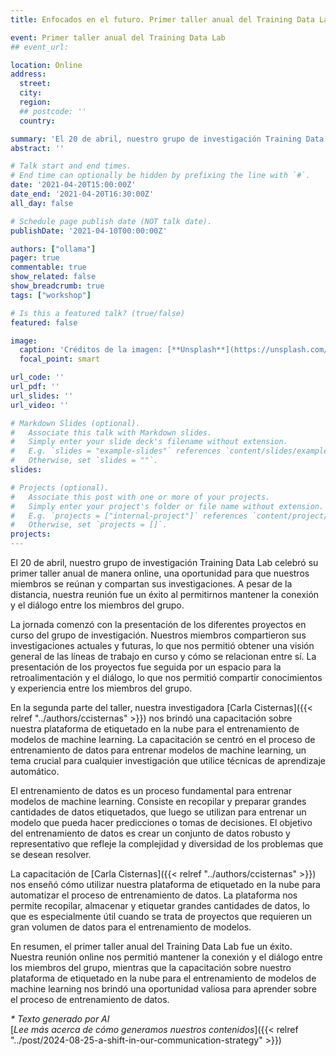 ```yaml
---
title: Enfocados en el futuro. Primer taller anual del Training Data Lab

event: Primer taller anual del Training Data Lab
## event_url: 

location: Online
address:
  street: 
  city: 
  region: 
  ## postcode: ''
  country: 

summary: 'El 20 de abril, nuestro grupo de investigación Training Data Lab celebró su primer taller anual de manera online, una oportunidad para que nuestros miembros se reúnan y compartan sus investigaciones. A pesar de la distancia, nuestra reunión fue un éxito al permitirnos mantener la conexión y el diálogo entre los miembros del grupo.'
abstract: ''

# Talk start and end times.
# End time can optionally be hidden by prefixing the line with `#`.
date: '2021-04-20T15:00:00Z'
date_end: '2021-04-20T16:30:00Z'
all_day: false

# Schedule page publish date (NOT talk date).
publishDate: '2021-04-10T00:00:00Z'

authors: ["ollama"]
pager: true
commentable: true
show_related: false
show_breadcrumb: true
tags: ["workshop"]

# Is this a featured talk? (true/false)
featured: false

image:
  caption: 'Créditos de la imagen: [**Unsplash**](https://unsplash.com/photos/low-angle-photography-of-metal-structure-ZiQkhI7417A)'
  focal_point: smart

url_code: ''
url_pdf: ''
url_slides: ''
url_video: ''

# Markdown Slides (optional).
#   Associate this talk with Markdown slides.
#   Simply enter your slide deck's filename without extension.
#   E.g. `slides = "example-slides"` references `content/slides/example-slides.md`.
#   Otherwise, set `slides = ""`.
slides:

# Projects (optional).
#   Associate this post with one or more of your projects.
#   Simply enter your project's folder or file name without extension.
#   E.g. `projects = ["internal-project"]` references `content/project/deep-learning/index.md`.
#   Otherwise, set `projects = []`.
projects:
---
```


El 20 de abril, nuestro grupo de investigación Training Data Lab celebró su primer taller anual de manera online, una oportunidad para que nuestros miembros se reúnan y compartan sus investigaciones. A pesar de la distancia, nuestra reunión fue un éxito al permitirnos mantener la conexión y el diálogo entre los miembros del grupo.

La jornada comenzó con la presentación de los diferentes proyectos en curso del grupo de investigación. Nuestros miembros compartieron sus investigaciones actuales y futuras, lo que nos permitió obtener una visión general de las líneas de trabajo en curso y cómo se relacionan entre sí. La presentación de los proyectos fue seguida por un espacio para la retroalimentación y el diálogo, lo que nos permitió compartir conocimientos y experiencia entre los miembros del grupo.

En la segunda parte del taller, nuestra investigadora [Carla Cisternas]({{< relref "../authors/ccisternas" >}}) nos brindó una capacitación sobre nuestra plataforma de etiquetado en la nube para el entrenamiento de modelos de machine learning. La capacitación se centró en el proceso de entrenamiento de datos para entrenar modelos de machine learning, un tema crucial para cualquier investigación que utilice técnicas de aprendizaje automático.

El entrenamiento de datos es un proceso fundamental para entrenar modelos de machine learning. Consiste en recopilar y preparar grandes cantidades de datos etiquetados, que luego se utilizan para entrenar un modelo que pueda hacer predicciones o tomas de decisiones. El objetivo del entrenamiento de datos es crear un conjunto de datos robusto y representativo que refleje la complejidad y diversidad de los problemas que se desean resolver.

La capacitación de [Carla Cisternas]({{< relref "../authors/ccisternas" >}}) nos enseñó cómo utilizar nuestra plataforma de etiquetado en la nube para automatizar el proceso de entrenamiento de datos. La plataforma nos permite recopilar, almacenar y etiquetar grandes cantidades de datos, lo que es especialmente útil cuando se trata de proyectos que requieren un gran volumen de datos para el entrenamiento de modelos.

En resumen, el primer taller anual del Training Data Lab fue un éxito. Nuestra reunión online nos permitió mantener la conexión y el diálogo entre los miembros del grupo, mientras que la capacitación sobre nuestro plataforma de etiquetado en la nube para el entrenamiento de modelos de machine learning nos brindó una oportunidad valiosa para aprender sobre el proceso de entrenamiento de datos. 

_* Texto generado por AI_ <br>
[_Lee más acerca de cómo generamos nuestros contenidos_]({{< relref "../post/2024-08-25-a-shift-in-our-communication-strategy" >}})